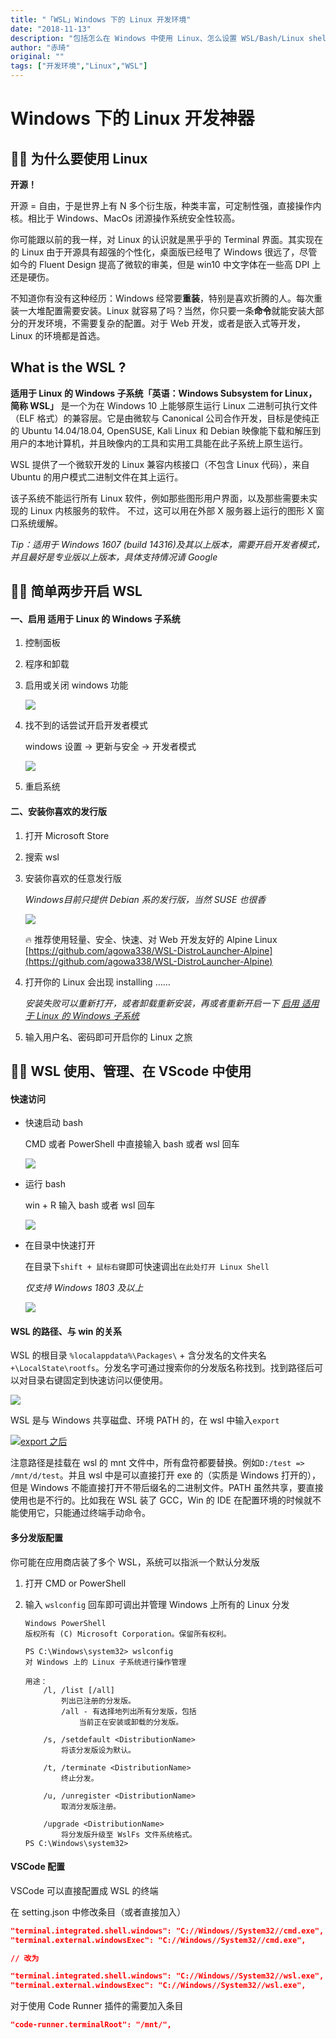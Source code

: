 ```yaml
---
title: "「WSL」Windows 下的 Linux 开发环境"
date: "2018-11-13"
description: "包括怎么在 Windows 中使用 Linux、怎么设置 WSL/Bash/Linux shell 为 VScode 的默认终端、Code Runner 使用 WSL/Bash/Linux shell"
author: "赤琦"
original: ""
tags: ["开发环境","Linux","WSL"]
---
```


# Windows 下的 Linux 开发神器

## 💁🏻‍ 为什么要使用 Linux

**开源！**

开源 = 自由，于是世界上有 N 多个衍生版，种类丰富，可定制性强，直接操作内核。相比于 Windows、MacOs 闭源操作系统安全性较高。

你可能跟以前的我一样，对 Linux 的认识就是黑乎乎的 Terminal 界面。其实现在的 Linux 由于开源具有超强的个性化，桌面版已经甩了 Windows 很远了，尽管如今的 Fluent Design 提高了微软的审美，但是 win10 中文字体在一些高 DPI 上还是硬伤。

不知道你有没有这种经历：Windows 经常要**重装**，特别是喜欢折腾的人。每次重装一大堆配置需要安装。Linux 就容易了吗？当然，你只要一条**命令**就能安装大部分的开发环境，不需要复杂的配置。对于 Web 开发，或者是嵌入式等开发，Linux 的环境都是首选。

## What is the WSL ?

**适用于 Linux 的 Windows 子系统「英语：Windows Subsystem for Linux，简称 WSL」** 是一个为在 Windows 10 上能够原生运行 Linux 二进制可执行文件（ELF 格式）的兼容层。它是由微软与 Canonical 公司合作开发，目标是使纯正的 Ubuntu 14.04/18.04, OpenSUSE, Kali Linux 和 Debian 映像能下载和解压到用户的本地计算机，并且映像内的工具和实用工具能在此子系统上原生运行。

WSL 提供了一个微软开发的 Linux 兼容内核接口（不包含 Linux 代码），来自 Ubuntu 的用户模式二进制文件在其上运行。

该子系统不能运行所有 Linux 软件，例如那些图形用户界面，以及那些需要未实现的 Linux 内核服务的软件。 不过，这可以用在外部 X 服务器上运行的图形 X 窗口系统缓解。

*Tip：适用于 Windows 1607 (build 14316)及其以上版本，需要开启开发者模式，并且最好是专业版以上版本，具体支持情况请 Google*



## 🕵🏻 简单两步开启 WSL

####  一、启用 适用于 Linux 的 Windows 子系统

1. 控制面板 

2. 程序和卸载 

3. 启用或关闭 windows 功能

    [![](/img/wsl0.jpg)](/img/wsl0.jpg)

5. 找不到的话尝试开启开发者模式

    windows 设置 -> 更新与安全 -> 开发者模式

    [![](/img/wsl7.png)](/img/wsl7.png)

4. 重启系统

#### 二、安装你喜欢的发行版

1. 打开 Microsoft Store

2. 搜索 wsl

3. 安装你喜欢的任意发行版

    *Windows目前只提供 Debian 系的发行版，当然 SUSE 也很香*

     [![](/img/wsl1.jpg)](/img/wsl1.jpg)

     🔥 推荐使用轻量、安全、快速、对 Web 开发友好的 Alpine Linux [https://github.com/agowa338/WSL-DistroLauncher-Alpine](https://github.com/agowa338/WSL-DistroLauncher-Alpine)

4. 打开你的 Linux 会出现 installing ……

    *安装失败可以重新打开，或者卸载重新安装，再或者重新开启一下 [启用 适用于 Linux 的 Windows 子系统](#启用-适用于-linux-的-windows-子系统)*

5. 输入用户名、密码即可开启你的 Linux 之旅


## 💪🏻 WSL 使用、管理、在 VScode 中使用

#### 快速访问

* 快速启动 bash

    CMD 或者 PowerShell 中直接输入 bash 或者 wsl 回车

    [![](/img/wsl2.png)](/img/wsl2.png)

* 运行 bash

    win + R 输入 bash 或者 wsl 回车

    [![](/img/wsl3.png)](/img/wsl3.png)

* 在目录中快速打开

    在目录下`shift + 鼠标右键`即可快速调出`在此处打开 Linux Shell`

    *仅支持 Windows 1803 及以上*

     [![](/img/wsl6.png)](/img/wsl6.png)

#### WSL 的路径、与 win 的关系

WSL 的根目录 `%localappdata%\Packages\` + 含分发名的文件夹名 `+\LocalState\rootfs`。分发名字可通过搜索你的分发版名称找到。找到路径后可以对目录右键固定到快速访问以便使用。

[![](/img/wsl4.jpg)](/img/wsl4.jpg)

WSL 是与 Windows 共享磁盘、环境 PATH 的，在 wsl 中输入`export`

[![export 之后](/img/wsl5.png)](/img/wsl5.png)

注意路径是挂载在 wsl 的 mnt 文件中，所有盘符都要替换。例如`D:/test => /mnt/d/test`。并且 wsl 中是可以直接打开 exe 的（实质是 Windows 打开的），但是 Windows 不能直接打开不带后缀名的二进制文件。PATH 虽然共享，要直接使用也是不行的。比如我在 WSL 装了 GCC，Win 的 IDE 在配置环境的时候就不能使用它，只能通过终端手动命令。

#### 多分发版配置

你可能在应用商店装了多个 WSL，系统可以指派一个默认分发版

1. 打开 CMD or PowerShell

2. 输入 `wslconfig` 回车即可调出并管理 Windows 上所有的 Linux 分发

    ```
    Windows PowerShell
    版权所有 (C) Microsoft Corporation。保留所有权利。

    PS C:\Windows\system32> wslconfig
    对 Windows 上的 Linux 子系统进行操作管理

    用途：
        /l, /list [/all]
            列出已注册的分发版。
            /all - 有选择地列出所有分发版，包括
                当前正在安装或卸载的分发版。

        /s, /setdefault <DistributionName>
            将该分发版设为默认。

        /t, /terminate <DistributionName>
            终止分发。

        /u, /unregister <DistributionName>
            取消分发版注册。

        /upgrade <DistributionName>
            将分发版升级至 WslFs 文件系统格式。
    PS C:\Windows\system32>
    ```

#### VSCode 配置

VSCode 可以直接配置成 WSL 的终端

在 setting.json 中修改条目（或者直接加入）

```json
"terminal.integrated.shell.windows": "C://Windows//System32//cmd.exe",
"terminal.external.windowsExec": "C://Windows//System32//cmd.exe",

// 改为

"terminal.integrated.shell.windows": "C://Windows//System32//wsl.exe",
"terminal.external.windowsExec": "C://Windows//System32//wsl.exe",
```

对于使用 Code Runner 插件的需要加入条目

```json
"code-runner.terminalRoot": "/mnt/",
```